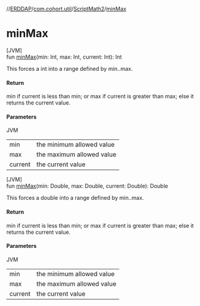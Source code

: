//[ERDDAP](../../../index.md)/[com.cohort.util](../index.md)/[ScriptMath2](index.md)/[minMax](min-max.md)

# minMax

[JVM]\
fun [minMax](min-max.md)(min: Int, max: Int, current: Int): Int

This forces a int into a range defined by min..max.

#### Return

min if current is less than min; or max if current is greater than max; else it returns the current value.

#### Parameters

JVM

| | |
|---|---|
| min | the minimum allowed value |
| max | the maximum allowed value |
| current | the current value |

[JVM]\
fun [minMax](min-max.md)(min: Double, max: Double, current: Double): Double

This forces a double into a range defined by min..max.

#### Return

min if current is less than min; or max if current is greater than max; else it returns the current value.

#### Parameters

JVM

| | |
|---|---|
| min | the minimum allowed value |
| max | the maximum allowed value |
| current | the current value |